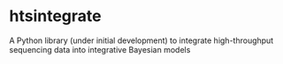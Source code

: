 htsintegrate
============

A Python library (under initial development) to integrate high-throughput sequencing data into integrative Bayesian models
